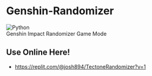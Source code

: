 # Genshin-Randomizer
![Python](https://img.shields.io/badge/python-3670A0?style=for-the-badge&logo=python&logoColor=ffdd54) \
Genshin Impact Randomizer Game Mode

## Use Online Here!
- https://replit.com/@josh894/TectoneRandomizer?v=1
